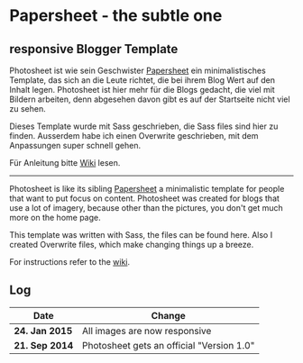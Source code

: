 # Papersheet - the subtle one
## responsive Blogger Template

Photosheet ist wie sein Geschwister [Papersheet](https://github.com/mynimi/Papersheet) ein minimalistisches Template, das sich an die Leute richtet, die bei ihrem Blog Wert auf den Inhalt legen. Photosheet ist hier mehr für die Blogs gedacht, die viel mit Bildern arbeiten, denn abgesehen davon gibt es auf der Startseite nicht viel zu sehen.

Dieses Template wurde mit Sass geschrieben, die Sass files sind hier zu finden. Ausserdem habe ich einen Overwrite geschrieben, mit dem Anpassungen super schnell gehen.

Für Anleitung bitte [Wiki](https://github.com/mynimi/Papersheet/wiki) lesen.

---

Photosheet is like its sibling [Papersheet](https://github.com/mynimi/Papersheet) a minimalistic template for people that want to put focus on content. Photosheet was created for blogs that use a lot of imagery, because other than the pictures, you don't get much more on the home page.

This template was written with Sass, the files can be found here. Also I created Overwrite files, which make changing things up a breeze.

For instructions refer to the [wiki](https://github.com/mynimi/Papersheet/wiki).

## Log

Date | Change
--- | ---
**24. Jan 2015** | All images are now responsive
**21. Sep 2014** | Photosheet gets an official "Version 1.0"
